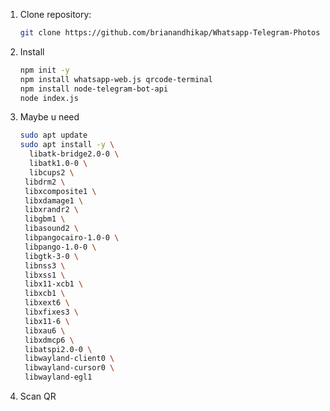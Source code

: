 1. Clone repository:
   ```bash
   git clone https://github.com/brianandhikap/Whatsapp-Telegram-Photos
   
2. Install
   ```bash
   npm init -y
   npm install whatsapp-web.js qrcode-terminal
   npm install node-telegram-bot-api
   node index.js
3. Maybe u need
   ```bash
   sudo apt update
   sudo apt install -y \
     libatk-bridge2.0-0 \
     libatk1.0-0 \
     libcups2 \
    libdrm2 \
    libxcomposite1 \
    libxdamage1 \
    libxrandr2 \
    libgbm1 \
    libasound2 \
    libpangocairo-1.0-0 \
    libpango-1.0-0 \
    libgtk-3-0 \
    libnss3 \
    libxss1 \
    libx11-xcb1 \
    libxcb1 \
    libxext6 \
    libxfixes3 \
    libx11-6 \
    libxau6 \
    libxdmcp6 \
    libatspi2.0-0 \
    libwayland-client0 \
    libwayland-cursor0 \
    libwayland-egl1

3. Scan QR
